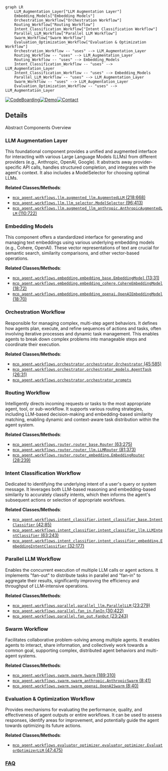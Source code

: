 ```mermaid
graph LR
    LLM_Augmentation_Layer["LLM Augmentation Layer"]
    Embedding_Models["Embedding Models"]
    Orchestration_Workflow["Orchestration Workflow"]
    Routing_Workflow["Routing Workflow"]
    Intent_Classification_Workflow["Intent Classification Workflow"]
    Parallel_LLM_Workflow["Parallel LLM Workflow"]
    Swarm_Workflow["Swarm Workflow"]
    Evaluation_Optimization_Workflow["Evaluation & Optimization Workflow"]
    Orchestration_Workflow -- "uses" --> LLM_Augmentation_Layer
    Routing_Workflow -- "uses" --> LLM_Augmentation_Layer
    Routing_Workflow -- "uses" --> Embedding_Models
    Intent_Classification_Workflow -- "uses" --> LLM_Augmentation_Layer
    Intent_Classification_Workflow -- "uses" --> Embedding_Models
    Parallel_LLM_Workflow -- "uses" --> LLM_Augmentation_Layer
    Swarm_Workflow -- "uses" --> LLM_Augmentation_Layer
    Evaluation_Optimization_Workflow -- "uses" --> LLM_Augmentation_Layer
```

[![CodeBoarding](https://img.shields.io/badge/Generated%20by-CodeBoarding-9cf?style=flat-square)](https://github.com/CodeBoarding/GeneratedOnBoardings)[![Demo](https://img.shields.io/badge/Try%20our-Demo-blue?style=flat-square)](https://www.codeboarding.org/demo)[![Contact](https://img.shields.io/badge/Contact%20us%20-%20contact@codeboarding.org-lightgrey?style=flat-square)](mailto:contact@codeboarding.org)

## Details

Abstract Components Overview

### LLM Augmentation Layer
This foundational component provides a unified and augmented interface for interacting with various Large Language Models (LLMs) from different providers (e.g., Anthropic, OpenAI, Google). It abstracts away provider-specific API calls, handles structured completion, and integrates with the agent's context. It also includes a ModelSelector for choosing optimal LLMs.


**Related Classes/Methods**:

- <a href="https://github.com/lastmile-ai/mcp-agent/blob/main/src/mcp_agent/workflows/llm/augmented_llm.py#L218-L668" target="_blank" rel="noopener noreferrer">`mcp_agent.workflows.llm.augmented_llm.AugmentedLLM` (218:668)</a>
- <a href="https://github.com/lastmile-ai/mcp-agent/blob/main/src/mcp_agent/workflows/llm/llm_selector.py#L96-L413" target="_blank" rel="noopener noreferrer">`mcp_agent.workflows.llm.llm_selector.ModelSelector` (96:413)</a>
- <a href="https://github.com/lastmile-ai/mcp-agent/blob/main/src/mcp_agent/workflows/llm/augmented_llm_anthropic.py#L110-L722" target="_blank" rel="noopener noreferrer">`mcp_agent.workflows.llm.augmented_llm_anthropic.AnthropicAugmentedLLM` (110:722)</a>


### Embedding Models
This component offers a standardized interface for generating and managing text embeddings using various underlying embedding models (e.g., Cohere, OpenAI). These vector representations of text are crucial for semantic search, similarity comparisons, and other vector-based operations.


**Related Classes/Methods**:

- <a href="https://github.com/lastmile-ai/mcp-agent/blob/main/src/mcp_agent/workflows/embedding/embedding_base.py#L13-L31" target="_blank" rel="noopener noreferrer">`mcp_agent.workflows.embedding.embedding_base.EmbeddingModel` (13:31)</a>
- <a href="https://github.com/lastmile-ai/mcp-agent/blob/main/src/mcp_agent/workflows/embedding/embedding_cohere.py#L18-L72" target="_blank" rel="noopener noreferrer">`mcp_agent.workflows.embedding.embedding_cohere.CohereEmbeddingModel` (18:72)</a>
- <a href="https://github.com/lastmile-ai/mcp-agent/blob/main/src/mcp_agent/workflows/embedding/embedding_openai.py#L18-L70" target="_blank" rel="noopener noreferrer">`mcp_agent.workflows.embedding.embedding_openai.OpenAIEmbeddingModel` (18:70)</a>


### Orchestration Workflow
Responsible for managing complex, multi-step agent behaviors. It defines how agents plan, execute, and refine sequences of actions and tasks, often involving iterative processes and dynamic task management. This enables agents to break down complex problems into manageable steps and coordinate their execution.


**Related Classes/Methods**:

- <a href="https://github.com/lastmile-ai/mcp-agent/blob/main/src/mcp_agent/workflows/orchestrator/orchestrator.py#L45-L585" target="_blank" rel="noopener noreferrer">`mcp_agent.workflows.orchestrator.orchestrator.Orchestrator` (45:585)</a>
- <a href="https://github.com/lastmile-ai/mcp-agent/blob/main/src/mcp_agent/workflows/orchestrator/orchestrator_models.py#L26-L31" target="_blank" rel="noopener noreferrer">`mcp_agent.workflows.orchestrator.orchestrator_models.AgentTask` (26:31)</a>
- <a href="https://github.com/lastmile-ai/mcp-agent/blob/main/src/mcp_agent/workflows/orchestrator/orchestrator_prompts.py" target="_blank" rel="noopener noreferrer">`mcp_agent.workflows.orchestrator.orchestrator_prompts`</a>


### Routing Workflow
Intelligently directs incoming requests or tasks to the most appropriate agent, tool, or sub-workflow. It supports various routing strategies, including LLM-based decision-making and embedding-based similarity matching, enabling dynamic and context-aware task distribution within the agent system.


**Related Classes/Methods**:

- <a href="https://github.com/lastmile-ai/mcp-agent/blob/main/src/mcp_agent/workflows/router/router_base.py#L63-L275" target="_blank" rel="noopener noreferrer">`mcp_agent.workflows.router.router_base.Router` (63:275)</a>
- <a href="https://github.com/lastmile-ai/mcp-agent/blob/main/src/mcp_agent/workflows/router/router_llm.py#L81-L373" target="_blank" rel="noopener noreferrer">`mcp_agent.workflows.router.router_llm.LLMRouter` (81:373)</a>
- <a href="https://github.com/lastmile-ai/mcp-agent/blob/main/src/mcp_agent/workflows/router/router_embedding.py#L28-L239" target="_blank" rel="noopener noreferrer">`mcp_agent.workflows.router.router_embedding.EmbeddingRouter` (28:239)</a>


### Intent Classification Workflow
Dedicated to identifying the underlying intent of a user's query or system message. It leverages both LLM-based reasoning and embedding-based similarity to accurately classify intents, which then informs the agent's subsequent actions or selection of appropriate workflows.


**Related Classes/Methods**:

- <a href="https://github.com/lastmile-ai/mcp-agent/blob/main/src/mcp_agent/workflows/intent_classifier/intent_classifier_base.py#L42-L85" target="_blank" rel="noopener noreferrer">`mcp_agent.workflows.intent_classifier.intent_classifier_base.IntentClassifier` (42:85)</a>
- <a href="https://github.com/lastmile-ai/mcp-agent/blob/main/src/mcp_agent/workflows/intent_classifier/intent_classifier_llm.py#L63-L243" target="_blank" rel="noopener noreferrer">`mcp_agent.workflows.intent_classifier.intent_classifier_llm.LLMIntentClassifier` (63:243)</a>
- <a href="https://github.com/lastmile-ai/mcp-agent/blob/main/src/mcp_agent/workflows/intent_classifier/intent_classifier_embedding.py#L32-L177" target="_blank" rel="noopener noreferrer">`mcp_agent.workflows.intent_classifier.intent_classifier_embedding.EmbeddingIntentClassifier` (32:177)</a>


### Parallel LLM Workflow
Enables the concurrent execution of multiple LLM calls or agent actions. It implements "fan-out" to distribute tasks in parallel and "fan-in" to aggregate their results, significantly improving the efficiency and throughput of LLM-intensive operations.


**Related Classes/Methods**:

- <a href="https://github.com/lastmile-ai/mcp-agent/blob/main/src/mcp_agent/workflows/parallel/parallel_llm.py#L23-L279" target="_blank" rel="noopener noreferrer">`mcp_agent.workflows.parallel.parallel_llm.ParallelLLM` (23:279)</a>
- <a href="https://github.com/lastmile-ai/mcp-agent/blob/main/src/mcp_agent/workflows/parallel/fan_in.py#L30-L422" target="_blank" rel="noopener noreferrer">`mcp_agent.workflows.parallel.fan_in.FanIn` (30:422)</a>
- <a href="https://github.com/lastmile-ai/mcp-agent/blob/main/src/mcp_agent/workflows/parallel/fan_out.py#L23-L243" target="_blank" rel="noopener noreferrer">`mcp_agent.workflows.parallel.fan_out.FanOut` (23:243)</a>


### Swarm Workflow
Facilitates collaborative problem-solving among multiple agents. It enables agents to interact, share information, and collectively work towards a common goal, supporting complex, distributed agent behaviors and multi-agent systems.


**Related Classes/Methods**:

- <a href="https://github.com/lastmile-ai/mcp-agent/blob/main/src/mcp_agent/workflows/swarm/swarm.py#L189-L310" target="_blank" rel="noopener noreferrer">`mcp_agent.workflows.swarm.swarm.Swarm` (189:310)</a>
- <a href="https://github.com/lastmile-ai/mcp-agent/blob/main/src/mcp_agent/workflows/swarm/swarm_anthropic.py#L8-L41" target="_blank" rel="noopener noreferrer">`mcp_agent.workflows.swarm.swarm_anthropic.AnthropicSwarm` (8:41)</a>
- <a href="https://github.com/lastmile-ai/mcp-agent/blob/main/src/mcp_agent/workflows/swarm/swarm_openai.py#L8-L40" target="_blank" rel="noopener noreferrer">`mcp_agent.workflows.swarm.swarm_openai.OpenAISwarm` (8:40)</a>


### Evaluation & Optimization Workflow
Provides mechanisms for evaluating the performance, quality, and effectiveness of agent outputs or entire workflows. It can be used to assess responses, identify areas for improvement, and potentially guide the agent towards optimizing its future actions.


**Related Classes/Methods**:

- <a href="https://github.com/lastmile-ai/mcp-agent/blob/main/src/mcp_agent/workflows/evaluator_optimizer/evaluator_optimizer.py#L47-L475" target="_blank" rel="noopener noreferrer">`mcp_agent.workflows.evaluator_optimizer.evaluator_optimizer.EvaluatorOptimizerLLM` (47:475)</a>




### [FAQ](https://github.com/CodeBoarding/GeneratedOnBoardings/tree/main?tab=readme-ov-file#faq)